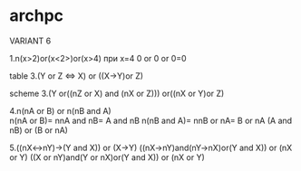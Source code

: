 # archpc
VARIANT 6

1.n(x>2)or(x<2>)or(x>4) при x=4
0 or 0 or 0=0

table 3.(Y or Z <=> X) or ((X->Y)or Z)

scheme 3.(Y or((nZ or X) and (nX or Z))) or((nX or Y)or Z)

4.n(nA or B) or n(nB and A)  
n(nA or B)= nnA and nB= A and nB
n(nB and A)= nnB or nA= B or nA
(A and nB) or (B or nA)

5.((nX<->nY)->(Y and X)) or (X->Y)
((nX->nY)and(nY->nX)or(Y and X)) or (nX or Y)
((X or nY)and(Y or nX)or(Y and X)) or (nX or Y)